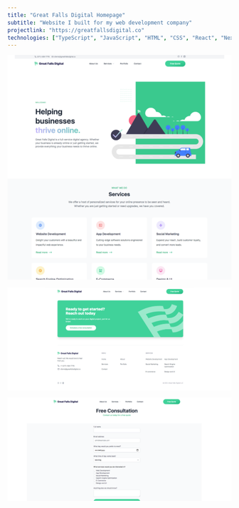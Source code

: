 ```yaml
---
title: "Great Falls Digital Homepage"
subtitle: "Website I built for my web development company"
projectlink: "https://greatfallsdigital.co" 
technologies: ["TypeScript", "JavaScript", "HTML", "CSS", "React", "Next.js", "API Requests", "Node.js", "npm", "TailwindCSS"]
---
```


![Stock](../images/GFD550-550.png)

![Stock 2](../images/GFD1200-550.png)

![Stock 3](../images/GFDLayout1200-550.png)